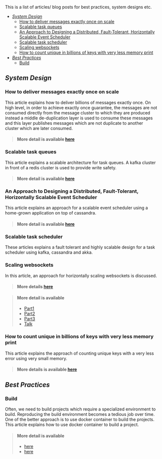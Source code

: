 This is a list of articles/ blog posts for best practices, system designs etc.
- [*System Design*](#system-design)
  - [How to deliver messages exactly once on scale](#how-to-deliver-messages-exactly-once-on-scale)
  - [Scalable task queues](#scalable-task-queues)
  - [An Approach to Designing a Distributed, Fault-Tolerant, Horizontally Scalable Event Scheduler](#an-approach-to-designing-a-distributed-fault-tolerant-horizontally-scalable-event-scheduler)
  - [Scalable task scheduler](#scalable-task-scheduler)
  - [Scaling websockets](#scaling-websockets)
  - [How to count unique in billions of keys with very less memory print](#how-to-count-unique-in-billions-of-keys-with-very-less-memory-print)
- [*Best Practices*](#best-practices)
  - [Build](#build)


## *System Design*

### How to deliver messages exactly once on scale

This article explains how to deliver billions of messages exactly once. On high level, in order to achieve exactly once guarantee, the messages are not consumed directly from the message cluster to which they are produced instead a middle de-duplication layer is used to consume these messages and this layer publishes messages which are not duplicate to another cluster which are later consumed.

> #### More detail is available [here](https://segment.com/blog/exactly-once-delivery/)

### Scalable task queues

This article explains a scalable architecture for task queues. A kafka cluster in front of a redis cluster is used to provide write safety.

> #### More detail is available [here](https://slack.engineering/scaling-slacks-job-queue-687222e9d100)


### An Approach to Designing a Distributed, Fault-Tolerant, Horizontally Scalable Event Scheduler

This article explains an approach for a scalable event scheduler using a home-grown application on top of cassandra.

> #### More detail is available [here](https://medium.com/walmartlabs/an-approach-to-designing-distributed-fault-tolerant-horizontally-scalable-event-scheduler-278c9c380637)

### Scalable task scheduler

These articles explains a fault tolerant and highly scalable design for a task scheduler using kafka, cassandra and akka.

### Scaling websockets

In this article, an approach for horizontally scaling websockets is discussed.

> #### More details [here](https://hackernoon.com/scaling-websockets-9a31497af051)

> #### More detail is available
> - [Part1](https://www.pagerduty.com/eng/distributed-task-scheduling-pt1/)
> - [Part2](https://www.pagerduty.com/eng/distributed-task-scheduling-pt2/)
> - [Part3](https://www.pagerduty.com/eng/distributed-task-scheduling-3/)
> - [Talk](https://www.youtube.com/watch?v=s3GfXTnzG_Y)

### How to count unique in billions of keys with very less memory print

This article explains the approach of counting unique keys with a very less error using very small memory.

> #### More details is available [here](http://highscalability.com/blog/2012/4/5/big-data-counting-how-to-count-a-billion-distinct-objects-us.html)

## *Best Practices*

### Build

Often, we need to build projects which require a specialized environment to build. Reproducing the build environment becomes a tedious job over time.
One of the better approach is to use docker container to build the projects.
This article explains how to use docker container to build a project.

> #### More detail is available
> - [here](https://mikulskibartosz.name/how-to-build-a-project-inside-a-docker-container-fd575058bf4a)
> - [here](https://dzone.com/articles/maven-build-local-project-with-docker-why)
